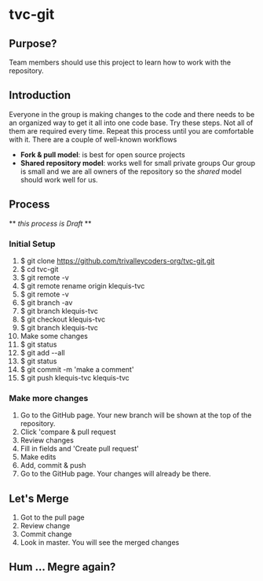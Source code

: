 # tvc-git
## Purpose?
Team members should use this project to learn how to work with the repository.
## Introduction
Everyone in the group is making changes to the code and there needs to be an organized way to get it all into one code base.
Try these steps. Not all of them are required every time. Repeat this process until you are comfortable with it.
There are a couple of well-known workflows
- **Fork & pull model**: is best for open source projects
- **Shared repository model**: works well for small private groups
Our group is small and we are all owners of the repository so the _shared_ model should work well for us.

## Process
** _this process is Draft_ **
### Initial Setup
1. $ git clone  https://github.com/trivalleycoders-org/tvc-git.git
2. $ cd tvc-git
3. $ git remote -v
4. $ git remote rename origin klequis-tvc
5. $ git remote -v
6. $ git branch -av
7. $ git branch klequis-tvc
8. $ git checkout klequis-tvc
9. $ git branch klequis-tvc
10. Make some changes
11. $ git status
12. $ git add --all
13. $ git status
14. $ git commit -m 'make a comment'
15. $ git push klequis-tvc klequis-tvc


### Make more changes
1. Go to the GitHub page. Your new branch will be shown at the top of the repository.
2. Click 'compare & pull request
3. Review changes
4. Fill in fields and 'Create pull request'
5. Make edits
7. Add, commit & push
8. Go to the GitHub page. Your changes will already be there.

## Let's Merge
1. Got to the pull page
2. Review change
3. Commit change
4. Look in master. You will see the merged changes

## Hum ... Megre again?
